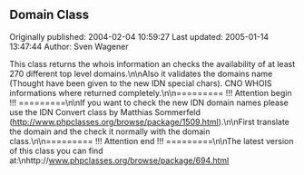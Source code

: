 ## Domain Class 
Originally published: 2004-02-04 10:59:27 
Last updated: 2005-01-14 13:47:44 
Author: Sven Wagener 
 
This class returns the whois information an checks the availability of at least 270 different top level domains.\n\nAlso it validates the domains name (Thought have been given to the new IDN special chars). CNO WHOIS informations where returned completely.\n\n========= !!! Attention begin !!! =========\n\nIf you want to check the new IDN domain names please use the IDN Convert class by Matthias Sommerfeld (http://www.phpclasses.org/browse/package/1509.html).\n\nFirst translate the domain and the check it normally with the domain class.\n\n========= !!! Attention end !!! =========\n\nThe latest version of this class you can find at:\nhttp://www.phpclasses.org/browse/package/694.html